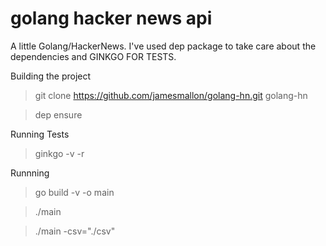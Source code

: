 # golang hacker news api
A little Golang/HackerNews. I've used dep package to take care about the dependencies and GINKGO FOR TESTS.

Building the project
> git clone https://github.com/jamesmallon/golang-hn.git golang-hn

> dep ensure

Running Tests
> ginkgo -v -r 

Runnning
> go build -v -o main

> ./main 

> ./main -csv="./csv"
